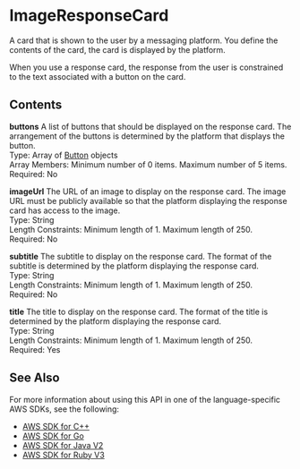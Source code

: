 # ImageResponseCard<a name="API_runtime_ImageResponseCard"></a>

A card that is shown to the user by a messaging platform\. You define the contents of the card, the card is displayed by the platform\. 

When you use a response card, the response from the user is constrained to the text associated with a button on the card\.

## Contents<a name="API_runtime_ImageResponseCard_Contents"></a>

 **buttons**   <a name="lexv2-Type-runtime_ImageResponseCard-buttons"></a>
A list of buttons that should be displayed on the response card\. The arrangement of the buttons is determined by the platform that displays the button\.  
Type: Array of [Button](API_runtime_Button.md) objects  
Array Members: Minimum number of 0 items\. Maximum number of 5 items\.  
Required: No

 **imageUrl**   <a name="lexv2-Type-runtime_ImageResponseCard-imageUrl"></a>
The URL of an image to display on the response card\. The image URL must be publicly available so that the platform displaying the response card has access to the image\.  
Type: String  
Length Constraints: Minimum length of 1\. Maximum length of 250\.  
Required: No

 **subtitle**   <a name="lexv2-Type-runtime_ImageResponseCard-subtitle"></a>
The subtitle to display on the response card\. The format of the subtitle is determined by the platform displaying the response card\.  
Type: String  
Length Constraints: Minimum length of 1\. Maximum length of 250\.  
Required: No

 **title**   <a name="lexv2-Type-runtime_ImageResponseCard-title"></a>
The title to display on the response card\. The format of the title is determined by the platform displaying the response card\.  
Type: String  
Length Constraints: Minimum length of 1\. Maximum length of 250\.  
Required: Yes

## See Also<a name="API_runtime_ImageResponseCard_SeeAlso"></a>

For more information about using this API in one of the language\-specific AWS SDKs, see the following:
+  [AWS SDK for C\+\+](https://docs.aws.amazon.com/goto/SdkForCpp/runtime.lex.v2-2020-08-07/ImageResponseCard) 
+  [AWS SDK for Go](https://docs.aws.amazon.com/goto/SdkForGoV1/runtime.lex.v2-2020-08-07/ImageResponseCard) 
+  [AWS SDK for Java V2](https://docs.aws.amazon.com/goto/SdkForJavaV2/runtime.lex.v2-2020-08-07/ImageResponseCard) 
+  [AWS SDK for Ruby V3](https://docs.aws.amazon.com/goto/SdkForRubyV3/runtime.lex.v2-2020-08-07/ImageResponseCard) 